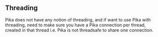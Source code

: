 ## Threading

Pika does not have any notion of threading, and if want to use Pika with threading, need to make sure you have a Pika connection per thread, created in that thread i.e. Pika is not threadsafe to share one connection.
